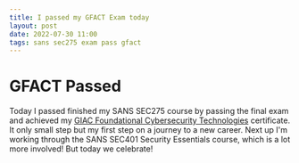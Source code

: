```yaml
---
title: I passed my GFACT Exam today
layout: post
date: 2022-07-30 11:00
tags: sans sec275 exam pass gfact
---
```

# GFACT Passed
<!--more-->  
<div style="text-align:center">
<div data-iframe-width="400" data-iframe-height="280" data-share-badge-id="1a54866b-a228-4aaa-b2f5-d6c4b78a21eb" data-share-badge-host="https://www.credly.com"></div><script type="text/javascript" async src="//cdn.credly.com/assets/utilities/embed.js"></script>
</div>

Today I passed finished my SANS SEC275 course by passing the final exam and achieved my [GIAC Foundational Cybersecurity Technologies][gfact] certificate. It only small step but my first step on a journey to a new career. Next up I'm working through the SANS SEC401 Security Essentials course, which is a lot more involved! But today we celebrate!  

[gfact]: https://www.giac.org/certifications/foundational-cybersecurity-technologies-gfact/